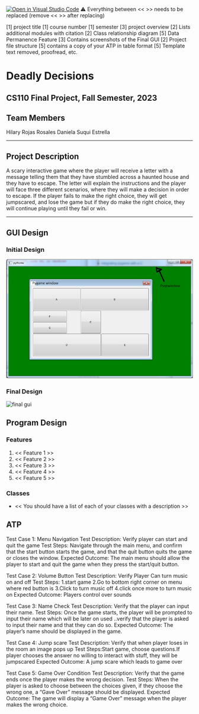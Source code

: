 [![Open in Visual Studio Code](https://classroom.github.com/assets/open-in-vscode-718a45dd9cf7e7f842a935f5ebbe5719a5e09af4491e668f4dbf3b35d5cca122.svg)](https://classroom.github.com/online_ide?assignment_repo_id=12803274&assignment_repo_type=AssignmentRepo)
:warning: Everything between << >> needs to be replaced (remove << >> after replacing)

[1] project title
[1] course number 
[1] semester
[3] project overview
[2] Lists additional modules with citation
[2] Class relationship diagram
[5] Data Permanence Feature
[3] Contains screenshots of the Final GUI
[2] Project file structure
[5] contains a copy of your ATP in table format
[5] Template text removed, proofread, etc.

# Deadly Decisions
## CS110 Final Project, Fall Semester, 2023

## Team Members
Hilary Rojas Rosales 
Daniela Suqui Estrella
***

## Project Description
A scary interactive game where the player will receive a letter with a message telling them that they have stumbled across a haunted house and they have to escape. The letter will explain the instructions and the player will face three different scenarios, where they will make a decision in order to escape. If the player fails to make the right choice, they will get jumpscared, and lose the game but if they do make the right choice, they will continue playing until they fail or win.

***    

## GUI Design

### Initial Design

![initial gui](assets/gui.jpg)

### Final Design

![final gui](assets/finalgui.jpg)

## Program Design

### Features

1. << Feature 1 >>
2. << Feature 2 >>
3. << Feature 3 >>
4. << Feature 4 >>
5. << Feature 5 >>

### Classes

- << You should have a list of each of your classes with a description >>

## ATP
Test Case 1: Menu Navigation
Test Description: Verify player can start and quit the game
Test Steps: Navigate through the main menu, and confirm that the start button starts the game, and that the quit button quits the game or closes the window.
Expected Outcome: The main menu should allow the player to start and quit the game when they press the start/quit button.

Test Case 2: Volume Button
Test Description: Verify Player Can turn music on and off
Test Steps:
1.start game
2.Go to bottom right corner on menu where red button is
3.Click to turn music off
4.click once more to turn music on
Expected Outcome: Players control over sounds

Test Case 3: Name Check
Test Description: Verify that the player can input their name.
Test Steps: Once the game starts, the player will be prompted to input their name which will be later on used ..verify that the player is asked to input their name and that they can do so.
Expected Outcome: The player’s name should be displayed in the game.

Test Case 4: Jump scare
Test Description: Verify that when player loses in the room an image pops up
Test Steps:Start game, choose questions.If player chooses the answer no willing to interact with stuff, they will be jumpscared
Expected Outcome: A jump scare which leads to game over

Test Case 5: Game Over Condition
Test Description: Verify that the game ends once the player makes the wrong decision.
Test Steps: When the player is asked to choose between the choices given, if they choose the wrong one, a “Gave Over” message should be displayed.
Expected Outcome: The game will display a “Game Over” message when the player makes the wrong choice.


